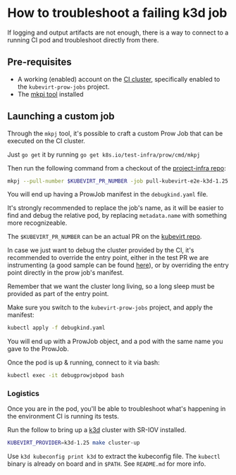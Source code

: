 # How to troubleshoot a failing k3d job

If logging and output artifacts are not enough, there is a way to connect to a running CI pod and troubleshoot directly from there.

## Pre-requisites

- A working (enabled) account on the [CI cluster](shift.ovirt.org), specifically enabled to the `kubevirt-prow-jobs` project.
- The [mkpj tool](https://github.com/kubernetes/test-infra/tree/master/prow/cmd/mkpj) installed

## Launching a custom job

Through the `mkpj` tool, it's possible to craft a custom Prow Job that can be executed on the CI cluster.

Just `go get` it by running `go get k8s.io/test-infra/prow/cmd/mkpj`

Then run the following command from a checkout of the [project-infra repo](https://github.com/kubevirt/project-infra):

```bash
mkpj --pull-number $KUBEVIRT_PR_NUMBER -job pull-kubevirt-e2e-k3d-1.25 -job-config-path github/ci/prow/files/jobs/kubevirt/kubevirt-presubmits.yaml --config-path github/ci/prow/files/config.yaml > debugkind.yaml
```

You will end up having a ProwJob manifest in the `debugkind.yaml` file.

It's strongly recommended to replace the job's name, as it will be easier to find and debug the relative pod, by replacing `metadata.name` with something more recognizeable.

The `$KUBEVIRT_PR_NUMBER` can be an actual PR on the [kubevirt repo](https://github.com/kubevirt/kubevirt).

In case we just want to debug the cluster provided by the CI, it's recommended to override the entry point, either in the test PR we are instrumenting (a good sample can be found [here](https://github.com/kubevirt/kubevirt/pull/3022)), or by overriding the entry point directly in the prow job's manifest.

Remember that we want the cluster long living, so a long sleep must be provided as part of the entry point.

Make sure you switch to the `kubevirt-prow-jobs` project, and apply the manifest:

```bash
kubectl apply -f debugkind.yaml
```

You will end up with a ProwJob object, and a pod with the same name you gave to the ProwJob.

Once the pod is up & running, connect to it via bash:

```bash
kubectl exec -it debugprowjobpod bash
```

### Logistics

Once you are in the pod, you'll be able to troubleshoot what's happening in the environment CI is running its tests.

Run the follow to bring up a [k3d](https://github.com/k3d-io/k3d) cluster with SR-IOV installed.

```bash
KUBEVIRT_PROVIDER=k3d-1.25 make cluster-up
```

Use `k3d kubeconfig print k3d` to extract the kubeconfig file.
The `kubectl` binary is already on board and in `$PATH`.
See `README.md` for more info.
